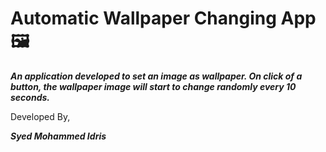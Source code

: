 # Automatic Wallpaper Changing App 🖼️

***An application developed to set an image as wallpaper. On click of a button, the
wallpaper image will start to change randomly every 10 seconds.***

Developed By,

***Syed Mohammed Idris***

